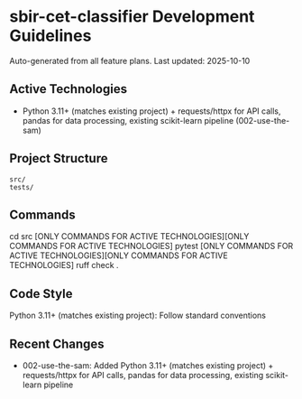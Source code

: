 # sbir-cet-classifier Development Guidelines

Auto-generated from all feature plans. Last updated: 2025-10-10

## Active Technologies
- Python 3.11+ (matches existing project) + requests/httpx for API calls, pandas for data processing, existing scikit-learn pipeline (002-use-the-sam)

## Project Structure
```
src/
tests/
```

## Commands
cd src [ONLY COMMANDS FOR ACTIVE TECHNOLOGIES][ONLY COMMANDS FOR ACTIVE TECHNOLOGIES] pytest [ONLY COMMANDS FOR ACTIVE TECHNOLOGIES][ONLY COMMANDS FOR ACTIVE TECHNOLOGIES] ruff check .

## Code Style
Python 3.11+ (matches existing project): Follow standard conventions

## Recent Changes
- 002-use-the-sam: Added Python 3.11+ (matches existing project) + requests/httpx for API calls, pandas for data processing, existing scikit-learn pipeline

<!-- MANUAL ADDITIONS START -->
<!-- MANUAL ADDITIONS END -->